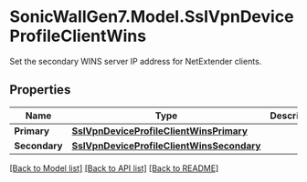 # SonicWallGen7.Model.SslVpnDeviceProfileClientWins
Set the secondary WINS server IP address for NetExtender clients.

## Properties

Name | Type | Description | Notes
------------ | ------------- | ------------- | -------------
**Primary** | [**SslVpnDeviceProfileClientWinsPrimary**](SslVpnDeviceProfileClientWinsPrimary.md) |  | [optional] 
**Secondary** | [**SslVpnDeviceProfileClientWinsSecondary**](SslVpnDeviceProfileClientWinsSecondary.md) |  | [optional] 

[[Back to Model list]](../README.md#documentation-for-models) [[Back to API list]](../README.md#documentation-for-api-endpoints) [[Back to README]](../README.md)

